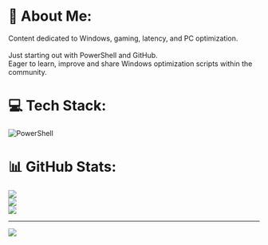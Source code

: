 # 💫 About Me:
Content dedicated to Windows, gaming, latency, and PC optimization.<br><br>Just starting out with PowerShell and GitHub.  <br>Eager to learn, improve and share Windows optimization scripts within the community.


# 💻 Tech Stack:
![PowerShell](https://img.shields.io/badge/PowerShell-%235391FE.svg?style=for-the-badge&logo=powershell&logoColor=white)
# 📊 GitHub Stats:
![](https://github-readme-stats.vercel.app/api?username=fr33thytweaks&theme=dark&hide_border=false&include_all_commits=true&count_private=false)<br/>
![](https://github-readme-streak-stats.herokuapp.com/?user=fr33thytweaks&theme=dark&hide_border=false)<br/>
![](https://github-readme-stats.vercel.app/api/top-langs/?username=fr33thytweaks&theme=dark&hide_border=false&include_all_commits=true&count_private=false&layout=compact)

---
[![](https://visitcount.itsvg.in/api?id=fr33thytweaks&icon=0&color=0)](https://visitcount.itsvg.in)
